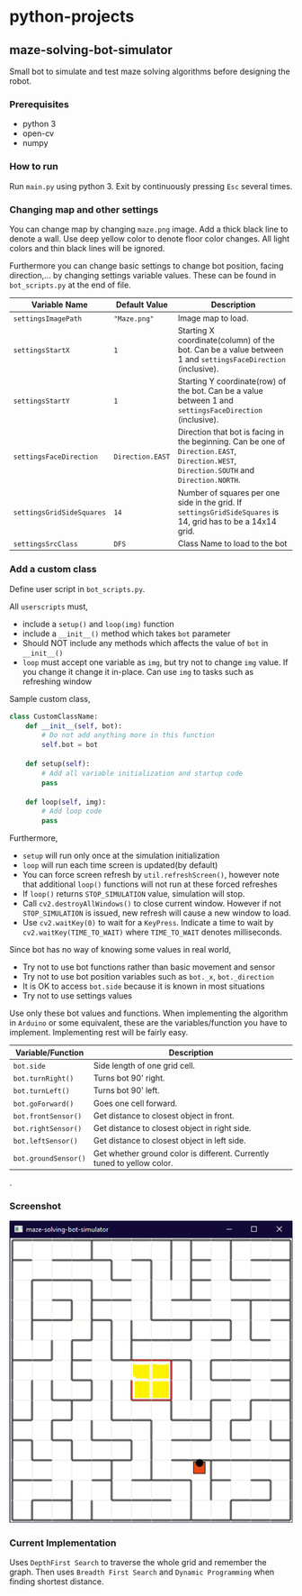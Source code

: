 # python-projects

## maze-solving-bot-simulator

Small bot to simulate and test maze solving algorithms before designing the robot.

### Prerequisites

- python 3
- open-cv
- numpy

### How to run

Run `main.py` using python 3. Exit by continuously pressing `Esc` several times.

### Changing map and other settings

You can change map by changing `maze.png` image. Add a thick black line to denote a wall. Use deep yellow color to denote floor color changes. All light colors and thin black lines will be ignored.

Furthermore you can change basic settings to change bot position, facing direction,... by changing settings variable values. These can be found in `bot_scripts.py` at the end of file.

| Variable Name             | Default Value    | Description                                                  |
| ------------------------- | ---------------- | ------------------------------------------------------------ |
| `settingsImagePath`       | `"Maze.png"`     | Image map to load.                                           |
| `settingsStartX`          | `1`              | Starting X coordinate(column) of the bot. Can be a value between 1 and `settingsFaceDirection` (inclusive). |
| `settingsStartY`          | `1`              | Starting Y coordinate(row) of the bot. Can be a value between 1 and `settingsFaceDirection` (inclusive). |
| `settingsFaceDirection`   | `Direction.EAST` | Direction that bot is facing in the beginning. Can be one of `Direction.EAST`, `Direction.WEST`, `Direction.SOUTH` and `Direction.NORTH`. |
| `settingsGridSideSquares` | `14`             | Number of squares per one side in the grid. If `settingsGridSideSquares` is 14, grid has to be a 14x14  grid. |
| `settingsSrcClass`       | `DFS`            | Class Name to load to the bot                                |

### Add a custom class

Define user script in `bot_scripts.py`.

All `userscripts` must,

- include a `setup()` and `loop(img)` function
- include a `__init__()` method which takes `bot` parameter
- Should NOT include any methods which affects the value of `bot` in `__init__()`
- `loop` must accept one variable as `img`, but try not to change `img` value. If you change it change it in-place. Can use `img` to tasks such as refreshing window

Sample custom class,

```python
class CustomClassName:
    def __init__(self, bot):
        # Do not add anything more in this function
        self.bot = bot

    def setup(self):
        # Add all variable initialization and startup code
        pass

    def loop(self, img):
        # Add loop code
        pass
```

Furthermore,

- `setup` will run only once at the simulation initialization
- `loop` will run each time screen is updated(by default)
- You can force screen refresh by `util.refreshScreen()`, however note that additional `loop()` functions will not run at these forced refreshes
- If `loop()` returns `STOP_SIMULATION` value, simulation will stop.
- Call `cv2.destroyAllWindows()` to close current window. However if not `STOP_SIMULATION` is issued, new refresh will cause a new window to load.
- Use `cv2.waitKey(0)` to wait for a `KeyPress`. Indicate a time to wait by `cv2.waitKey(TIME_TO_WAIT)` where `TIME_TO_WAIT` denotes milliseconds.

Since bot has no way of knowing some values in real world,

- Try not to use bot functions rather than basic movement and sensor
- Try not to use bot position variables such as `bot._x`, `bot._direction`
- It is OK to access `bot.side` because it is known in most situations
- Try not to use settings values

Use only these bot values and functions. When implementing the algorithm in `Arduino` or some equivalent, these are the variables/function you have to implement. Implementing rest will be fairly easy.

| Variable/Function    | Description                                                  |
| -------------------- | ------------------------------------------------------------ |
| `bot.side`           | Side length of one grid cell.                                |
| `bot.turnRight()`    | Turns bot 90' right.                                         |
| `bot.turnLeft()`     | Turns bot 90' left.                                          |
| `bot.goForward()`    | Goes one cell forward.                                       |
| `bot.frontSensor()`  | Get distance to closest object in front.                     |
| `bot.rightSensor()`  | Get distance to closest object in right side.                |
| `bot.leftSensor()`   | Get distance to closest object in left side.                 |
| `bot.groundSensor()` | Get whether ground color is different. Currently tuned to yellow color. |

.

### Screenshot

![maze-solving-bot-simulator](readme/maze-solving-bot-simulator.png)

### Current Implementation

Uses `DepthFirst Search` to traverse the whole grid and remember the graph. Then uses `Breadth First Search` and `Dynamic Programming` when finding shortest distance.
